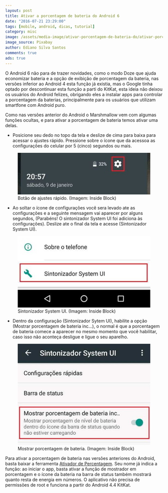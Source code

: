 ```yaml
---
layout: post
title: Ativar a porcentagem de bateria do Android 6
date: "2016-07-21 23:29:00"
tags: [mobile, android, dicas, tutorial]
category: misc
image: /assets/media-image/ativar-porcentagem-de-bateria-do/ativar-porcentagem-de-bateria-do.jpg
image_source: Pixabay
author: Ediano Silva Santos
comments: true
ads: true
---
```


O Android 6 não para de trazer novidades, como o modo Doze que ajuda economizar bateria e a opção de exibição de porcentagem da bateria, nas versões inferior ao Android 4 esta função já existia, mas o Google tinha optado por descontinuar esta função a parti do KitKat, esta ideia não deixou os usuários do Android felizes, obrigando eles a instalar apps para controlar a porcentagem da baterias, principalmente para os usuários que utilizam smartfone com Android puro.

Como nas versões anterior do Android o Marshmallow vem com algumas funções ocultas, e para ativar a porcentagem de bateria temos ativar uma delas.

* Posicione seu dedo no topo da tela e deslize de cima para baixa para acessar o ajustes rápido. Pressione sobre o ícone que da acessoa as configurações do celular por 5 (cinco) segundos ou mais.

<figure class="image">
<img alt="Botão de ajustes rápido do Android 6" src="/assets/media-image/ativar-porcentagem-de-bateria-do/botao-configuracao.jpg">
<figcaption>Botão de ajustes rápido. (Imagem: Inside Block)</figcaption>
</figure>

* Ao soltar o ícone de configurações você sera levado ate as configurações e a seguinte mensagem vai aparecer por alguns segundos, (Parabéns! O sintonizador System UI foi adiciona às configurações). Deslize ate o final da tela e acesse (Sintonizador System UI).

<figure class="image">
<img alt="Sintonizador System UI do Andriod 6" src="/assets/media-image/ativar-porcentagem-de-bateria-do/menu.jpg">
<figcaption>Sintonizador System UI. (Imagem: Inside Block)</figcaption>
</figure>

* Dentro da configuração (Sintonizador Sytem UI), habilite a opção (Mostrar porcentagem de bateria inc…), o normal é que a porcentagem de bateria comece a aparecer no mesmo momento que você habilitar, caso isso não aconteça desligue e ligue o seu aparelho.

<figure class="image">
<img alt="Mostrar porcentagem de bateria Android 6" src="/assets/media-image/ativar-porcentagem-de-bateria-do/menu-sintonizado-system-ui.jpg">
<figcaption>Mostrar porcentagem de bateria. (Imagem: Inside Block)</figcaption>
</figure>

Para ativar a porcentagem de bateria nas versões anteriores do Android, basta baixar a ferramenta <a href="https://play.google.com/store/apps/details?id=de.kroegerama.android4batpercent" target="_blank" rel="noopener">Ativador de Percentagem</a>. Seu nome já indica a função: ao iniciar o app, basta ativar a função de mostrador em porcentagem e o ícone da bateria na barra de status também mostrará quanto resta de energia em números. O aplicativo não precisa de permissões de root e funciona a partir do Android 4.4 KitKat.